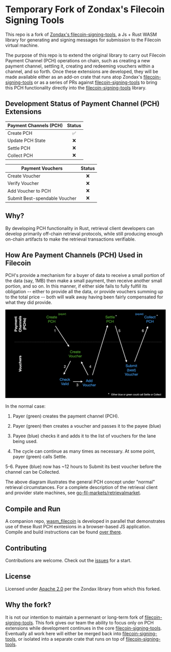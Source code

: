 # Temporary Fork of Zondax's Filecoin Signing Tools

This repo is a fork of [Zondax's filecoin-signing-tools](https://github.com/Zondax/filecoin-signing-tools), a Js + Rust WASM library for generating and signing messages for submission to the Filecoin virtual machine.

The purpose of this repo is to extend the original library to carry out Filecoin Payment Channel (PCH) operations on chain, such as creating a new payment channel, settling it, creating and redeeming vouchers within a channel, and so forth.  Once these extensions are developed, they will be made available either as an add-on crate that runs atop Zondax's [filecoin-signing-tools](https://github.com/Zondax/filecoin-signing-tools) or as a series of PRs against [filecoin-signing-tools](https://github.com/Zondax/filecoin-signing-tools) to bring this PCH functionality directly into the [filecoin-signing-tools](https://github.com/Zondax/filecoin-signing-tools) library.

## Development Status of Payment Channel (PCH) Extensions

| **Payment Channels (PCH)**                   |  Status  | 
| -------------------------------------------- | :----------------: | 
| Create PCH                                   |:white_check_mark:  |
| Update PCH State                             |     :x:       |
| Settle PCH                                   |     :x:       |
| Collect PCH                                  |     :x:       |

| **Payment Vouchers**                         |  Status  |
| -------------------------------------------- | :----------------: |
| Create Voucher                               |     :x:       | 
| Verify Voucher                               |     :x:       |
| Add Voucher to PCH                           |     :x:       |
| Submit Best-spendable Voucher                |     :x:       |

## Why?

By developing PCH functionality in Rust, retrieval client developers can develop primarily off-chain retrieval protocols, while still producing enough on-chain artifacts to make the retrieval transactions verifiable.

## How Are Payment Channels (PCH) Used in Filecoin

PCH's provide a mechanism for a buyer of data to receive a small portion of the data (say, 1MB) then make a small payment, then receive another small portion, and so on.  In this manner, if either side fails to fully fulfill its obligation -- either to provide all the data, or provide vouchers summing up to the total price -- both will walk away having been fairly compensated for what they did provide.

![pch diagram](https://github.com/mgoelzer/wasm_filecoin/blob/master/pch-diagram.png)

In the normal case:

1.  Payer (green) creates the payment channel (PCH).

2.  Payer (green) then creates a voucher and passes it to the payee (blue)

3.  Payee (blue) checks it and adds it to the list of vouchers for the lane being used.

4.  The cycle can continue as many times as necessary.  At some point, payer (green) calls Settle.

5-6.  Payee (blue) now has ~12 hours to Submit its best voucher before the channel can be Collected.

The above diagram illustrates the general PCH concept under "normal" retrieval circumstances.  For a complete description of the retrieval client and provider state machines, see [go-fil-markets/retrievalmarket](https://github.com/filecoin-project/go-fil-markets/tree/master/retrievalmarket).

## Compile and Run

A companion repo, [wasm_filecoin](https://github.com/mgoelzer/wasm_filecoin) is developed in parallel that demonstrates use of these Rust PCH exntesions in a browser-based JS application.  Compile and build instructions can be found [over there](https://github.com/mgoelzer/wasm_filecoin).

## Contributing

Contributions are welcome.  Check out the [issues](/issues) for a start.

## License

Licensed under [Apache 2.0](https://github.com/filecoin-project/lotus/blob/master/LICENSE-APACHE) per the Zondax library from which this forked.

## Why the fork?

It is not our intention to maintain a permenant or long-term fork of [filecoin-signing-tools](https://github.com/Zondax/filecoin-signing-tools).  This fork gives our team the ability to focus only on PCH extensions while development continues in the core [filecoin-signing-tools](https://github.com/Zondax/filecoin-signing-tools).  Eventually all work here will either be merged back into [filecoin-signing-tools](https://github.com/Zondax/filecoin-signing-tools), or isolated into a separate crate that runs on top of [filecoin-signing-tools](https://github.com/Zondax/filecoin-signing-tools).
